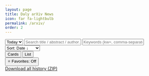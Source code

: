```yaml
---
layout: page
title: Daly arXiv News
icon: far fa-lightbulb
permalink: /arxiv/
order: 2
---
```


<link rel="stylesheet" href="{{ '/assets/css/arxiv.css' | relative_url }}">

<meta name="baseurl" content="{{ site.baseurl | default: '' }}">

<style>
/* 你的 .ax-* 样式原样保留，这里略 */
</style>

<div class="ax-wrap" id="arxiv-app">
  <div class="ax-toolbar">
    <select id="ax-date" class="ax-select">
      <option value="">Today</option>
    </select>
    <input id="ax-q" class="ax-input" placeholder="Search title / abstract / author… (q=)"/>
    <input id="ax-kw" class="ax-input" style="min-width:200px" placeholder="Keywords (kw=, comma-separated)"/>
    <select id="ax-sort" class="ax-select">
      <option value="date_desc">Sort: Date ↓</option>
      <option value="date_asc">Sort: Date ↑</option>
      <option value="title_asc">Sort: Title A→Z</option>
      <option value="cat_asc">Sort: Category</option>
    </select>
    <div class="ax-view-toggle">
      <button id="ax-view-card" class="ax-btn">Cards</button>
      <button id="ax-view-list" class="ax-btn ax-ghost">List</button>
    </div>
    <button id="ax-fav-only" class="ax-btn ax-ghost">⭐ Favorites: Off</button>
    <span id="ax-count" class="ax-count"></span>
  </div>
  <div id="ax-chips" class="ax-row"></div>
  <div id="ax-grid" class="ax-grid"></div>
  <button id="ax-more" class="ax-btn" style="display:none;margin:0 auto;">Load more</button>
  <div class="ax-footer">
    <a id="ax-download" class="ax-download" href="#" rel="noopener" download>Download all history (ZIP)</a>
  </div>
</div>

<!-- 引入外链脚本（defer，避免阻塞；外链不受 Liquid/raw 干扰） -->
<script defer src="{{ '/assets/js/arxiv-app.js' | relative_url }}"></script>


<script>
  window.MathJax = {
    tex: {
      inlineMath: [['$', '$'], ['\\(', '\\)']],
      displayMath: [['$$','$$'], ['\\[','\\]']],
      processEscapes: true,   // 允许 \$ 转义
      processEnvironments: true
    },
    options: {
      skipHtmlTags: ['script','noscript','style','textarea','pre','code'],
    }
  };
</script>
<script defer src="https://cdn.jsdelivr.net/npm/mathjax@3/es5/tex-chtml.js"></script>
